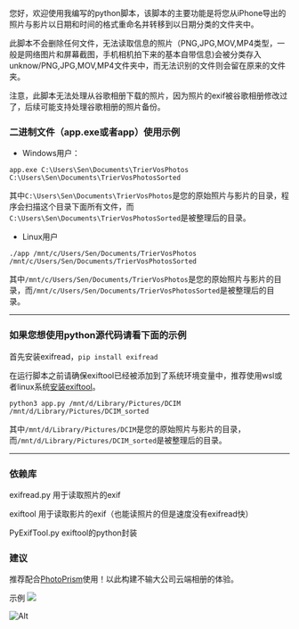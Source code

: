 您好，欢迎使用我编写的python脚本，该脚本的主要功能是将您从iPhone导出的照片与影片以日期和时间的格式重命名并转移到以日期分类的文件夹中。  

此脚本不会删除任何文件，无法读取信息的照片（PNG,JPG,MOV,MP4类型，一般是网络图片和屏幕截图，手机相机拍下来的基本自带信息)会被分类存入unknow/PNG,JPG,MOV,MP4文件夹中，而无法识别的文件则会留在原来的文件夹。

注意，此脚本无法处理从谷歌相册下载的照片，因为照片的exif被谷歌相册修改过了，后续可能支持处理谷歌相册的照片备份。


### 二进制文件（app.exe或者app）使用示例

- Windows用户：
```shell
app.exe C:\Users\Sen\Documents\TrierVosPhotos C:\Users\Sen\Documents\TrierVosPhotosSorted
```

其中`C:\Users\Sen\Documents\TrierVosPhotos`是您的原始照片与影片的目录，程序会扫描这个目录下面所有文件，而`C:\Users\Sen\Documents\TrierVosPhotosSorted`是被整理后的目录。 

- Linux用户

```shell
./app /mnt/c/Users/Sen/Documents/TrierVosPhotos /mnt/c/Users/Sen/Documents/TrierVosPhotosSorted
```
其中`/mnt/c/Users/Sen/Documents/TrierVosPhotos`是您的原始照片与影片的目录，而`/mnt/c/Users/Sen/Documents/TrierVosPhotosSorted`是被整理后的目录。




------
### 如果您想使用python源代码请看下面的示例

首先安装exifread，`pip install exifread`

在运行脚本之前请确保exiftool已经被添加到了系统环境变量中，推荐使用wsl或者linux系统[安装exiftool](https://exiftool.org/install.html#Unix)。

```shell
python3 app.py /mnt/d/Library/Pictures/DCIM /mnt/d/Library/Pictures/DCIM_sorted
```
其中`/mnt/d/Library/Pictures/DCIM`是您的原始照片与影片的目录，而`/mnt/d/Library/Pictures/DCIM_sorted`是被整理后的目录。 

------
### 依赖库
exifread.py 用于读取照片的exif

exiftool 用于读取影片的exif（也能读照片的但是速度没有exifread快）

PyExifTool.py exiftool的python封装

### 建议
推荐配合[PhotoPrism](https://github.com/photoprism/photoprism/)使用！以此构建不输大公司云端相册的体验。

示例
<img src="https://pic.imgdb.cn/item/61bd24ab2ab3f51d91d3f0d9.png">

![Alt](https://repobeats.axiom.co/api/embed/4e38517af5a5023ae9155c0b08d32771a4de3861.svg "Repobeats analytics image")
